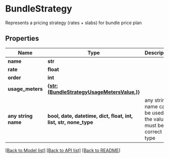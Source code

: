 # BundleStrategy

Represents a pricing strategy (rates + slabs) for bundle price plan

## Properties
Name | Type | Description | Notes
------------ | ------------- | ------------- | -------------
**name** | **str** |  | 
**rate** | **float** |  | 
**order** | **int** |  | 
**usage_meters** | [**{str: (BundleStrategyUsageMetersValue,)}**](BundleStrategyUsageMetersValue.md) |  | 
**any string name** | **bool, date, datetime, dict, float, int, list, str, none_type** | any string name can be used but the value must be the correct type | [optional]

[[Back to Model list]](../README.md#documentation-for-models) [[Back to API list]](../README.md#documentation-for-api-endpoints) [[Back to README]](../README.md)


